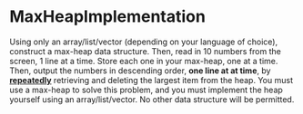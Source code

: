 ﻿# MaxHeapImplementation

Using only an array/list/vector (depending on your language of choice), construct a max-heap data structure. 
Then, read in 10 numbers from the screen, 1 line at a time. Store each one in your max-heap, one at a time. 
Then, output the numbers in descending order, <b>one line at at time</b>, by <b><u>repeatedly</u></b> retrieving and deleting the largest item from the heap.
You must use a max-heap to solve this problem, and you must implement the heap yourself using an array/list/vector. No other data structure will be permitted.
